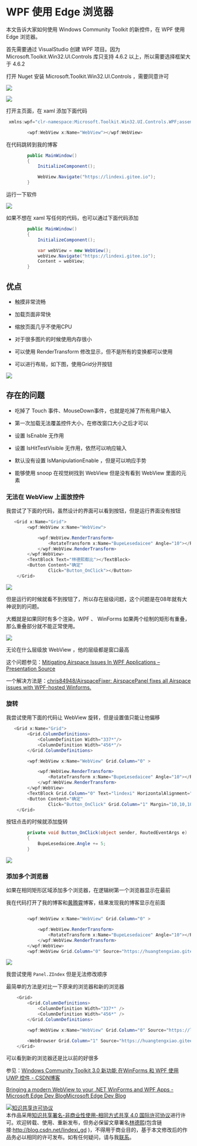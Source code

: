 
# WPF 使用 Edge 浏览器

本文告诉大家如何使用 Windows Community Toolkit 的新控件，在 WPF 使用 Edge 浏览器。

<!--more-->


<!-- csdn -->

首先需要通过 VisualStudio 创建 WPF 项目。因为  Microsoft.Toolkit.Win32.UI.Controls 库只支持 4.6.2 以上，所以需要选择框架大于 4.6.2 

打开 Nuget 安装 Microsoft.Toolkit.Win32.UI.Controls ，需要同意许可

![](http://7xqpl8.com1.z0.glb.clouddn.com/lindexi%2F201861174809142.jpg)

<!-- ![](image/WPF 使用 Edge 浏览器/WPF 使用 Edge 浏览器0.png) -->
![](http://7xqpl8.com1.z0.glb.clouddn.com/lindexi%2F2018611747372558.jpg)

打开主页面，在 xaml 添加下面代码

```csharp
 xmlns:wpf="clr-namespace:Microsoft.Toolkit.Win32.UI.Controls.WPF;assembly=Microsoft.Toolkit.Win32.UI.Controls" 
```

```csharp
        <wpf:WebView x:Name="WebView"></wpf:WebView>
```

在代码跳转到我的博客

```csharp
        public MainWindow()
        {
            InitializeComponent();

            WebView.Navigate("https://lindexi.gitee.io");
        }
```

运行一下软件

<!-- ![](image/WPF 使用 Edge 浏览器/WPF 使用 Edge 浏览器1.png) -->

![](http://7xqpl8.com1.z0.glb.clouddn.com/lindexi%2F201861175161261.jpg)

如果不想在 xaml 写任何的代码，也可以通过下面代码添加

```csharp
        public MainWindow()
        {
            InitializeComponent();

            var webView = new WebView();
            webView.Navigate("https://lindexi.gitee.io");
            Content = webView;
        }
```

## 优点

 - 触摸非常流畅

 - 加载页面非常快

 - 缩放页面几乎不使用CPU

 - 对于很多图片的时候使用内存很小

 - 可以使用 RenderTransform 修改显示，但不是所有的变换都可以使用

 - 可以进行布局，如下图，使用Grid分开按钮

 <!-- ![](image/WPF 使用 Edge 浏览器/WPF 使用 Edge 浏览器4.png) -->

  ![](http://7xqpl8.com1.z0.glb.clouddn.com/lindexi%2F201862105019597)

## 存在的问题

 - 吃掉了 Touch 事件、MouseDown事件，也就是吃掉了所有用户输入

 - 第一次加载无法覆盖控件大小，在修改窗口大小之后才可以

 - 设置 IsEnable 无作用

 - 设置 IsHitTestVisible 无作用，依然可以响应输入

 - 默认没有设置 IsManipulationEnable ，但是可以响应手势

 - 能够使用 snoop 在视觉树找到 WebView 但是没有看到 WebView 里面的元素

### 无法在 WebView 上面放控件

我尝试了下面的代码，虽然设计的界面可以看到按钮，但是运行界面没有按钮

```csharp
   <Grid x:Name="Grid">
        <wpf:WebView x:Name="WebView">

            <wpf:WebView.RenderTransform>
                <RotateTransform x:Name="BupeLesedaicee" Angle="10"></RotateTransform>
            </wpf:WebView.RenderTransform>
        </wpf:WebView>
        <TextBlock Text="林德熙都比"></TextBlock>
        <Button Content="确定" 
                Click="Button_OnClick"></Button>
    </Grid>
```

<!-- ![](image/WPF 使用 Edge 浏览器/WPF 使用 Edge 浏览器2.png) -->

![](http://7xqpl8.com1.z0.glb.clouddn.com/lindexi%2F201862104737741)

但是运行的时候就看不到按钮了，所以存在层级问题，这个问题是在08年就有大神说到的问题。

大概就是如果同时有多个渲染，WPF 、 WinForms 如果两个绘制的矩形有重叠，那么重叠部分就不能正常使用。

<!-- ![](image/WPF 使用 Edge 浏览器/WPF 使用 Edge 浏览器3.png) -->

![](http://7xqpl8.com1.z0.glb.clouddn.com/lindexi%2F201862105019597)

无论在什么层级放 WebView ，他的层级都是窗口最高

这个问题参见：[Mitigating Airspace Issues In WPF Applications – Presentation Source](https://blogs.msdn.microsoft.com/dwayneneed/2013/02/26/mitigating-airspace-issues-in-wpf-applications/ )

一个解决方法是：[chris84948/AirspaceFixer: AirspacePanel fixes all Airspace issues with WPF-hosted Winforms.](https://github.com/chris84948/AirspaceFixer )

### 旋转

我尝试使用下面的代码让 WebView 旋转，但是设置值只能让他偏移

```csharp
   <Grid x:Name="Grid">
        <Grid.ColumnDefinitions>
            <ColumnDefinition Width="337*"/>
            <ColumnDefinition Width="456*"/>
        </Grid.ColumnDefinitions>

        <wpf:WebView x:Name="WebView" Grid.Column="0" >

            <wpf:WebView.RenderTransform>
                <RotateTransform x:Name="BupeLesedaicee" Angle="10"></RotateTransform>
            </wpf:WebView.RenderTransform>
        </wpf:WebView>
        <TextBlock Grid.Column="0" Text="lindexi" HorizontalAlignment="Center" VerticalAlignment="Center"></TextBlock>
        <Button Content="确定" 
                Click="Button_OnClick" Grid.Column="1" Margin="10,10,10,10"></Button>
    </Grid>
```

按钮点击的时候就添加旋转

```csharp
        private void Button_OnClick(object sender, RoutedEventArgs e)
        {
            BupeLesedaicee.Angle += 5;
        }
```

<!-- ![](image/WPF 使用 Edge 浏览器/浏览器2.gif) -->

![](https://i.loli.net/2018/06/02/5b12087b380ce.gif)

### 添加多个浏览器

如果在相同矩形区域添加多个浏览器，在逻辑树第一个浏览器显示在最前

我在代码打开了我的博客和[黄腾霄](https://huangtengxiao.gitee.io/ )博客，结果发现我的博客显示在前面

```csharp

        <wpf:WebView x:Name="WebView" Grid.Column="0" >

            <wpf:WebView.RenderTransform>
                <RotateTransform x:Name="BupeLesedaicee" Angle="10"></RotateTransform>
            </wpf:WebView.RenderTransform>
        </wpf:WebView>
        <wpf:WebView Grid.Column="0" Source="https://huangtengxiao.gitee.io/"></wpf:WebView>
```

<!-- ![](image/WPF 使用 Edge 浏览器/WPF 使用 Edge 浏览器6.png) -->

![](http://7xqpl8.com1.z0.glb.clouddn.com/lindexi%2F20186211323328)

我尝试使用 `Panel.ZIndex` 但是无法修改顺序

最简单的方法是对比一下原来的浏览器和新的浏览器

```csharp
    <Grid>
        <Grid.ColumnDefinitions>
            <ColumnDefinition Width="337*" />
            <ColumnDefinition Width="456*" />
        </Grid.ColumnDefinitions>

        <wpf:WebView x:Name="WebView" Grid.Column="0" Source="https://lindexi.gitee.io" />

        <WebBrowser Grid.Column="1" Source="https://huangtengxiao.gitee.io/" />
    </Grid>
```

可以看到新的浏览器还是比以前的好很多

参见：[Windows Community Toolkit 3.0 新功能 在WinForms 和 WPF 使用 UWP 控件 - CSDN博客](https://blog.csdn.net/lindexi_gd/article/details/80533053 )

[Bringing a modern WebView to your .NET WinForms and WPF Apps - Microsoft Edge Dev BlogMicrosoft Edge Dev Blog](https://blogs.windows.com/msedgedev/2018/05/09/modern-webview-winforms-wpf-apps/#gUx8ACTB19D37Sdj.97 )





<a rel="license" href="http://creativecommons.org/licenses/by-nc-sa/4.0/"><img alt="知识共享许可协议" style="border-width:0" src="https://licensebuttons.net/l/by-nc-sa/4.0/88x31.png" /></a><br />本作品采用<a rel="license" href="http://creativecommons.org/licenses/by-nc-sa/4.0/">知识共享署名-非商业性使用-相同方式共享 4.0 国际许可协议</a>进行许可。欢迎转载、使用、重新发布，但务必保留文章署名[林德熙](http://blog.csdn.net/lindexi_gd)(包含链接:http://blog.csdn.net/lindexi_gd )，不得用于商业目的，基于本文修改后的作品务必以相同的许可发布。如有任何疑问，请与我[联系](mailto:lindexi_gd@163.com)。